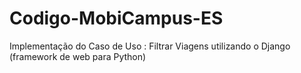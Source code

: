 # Codigo-MobiCampus-ES
Implementação do Caso de Uso : Filtrar Viagens utilizando o Django (framework de web para Python)
